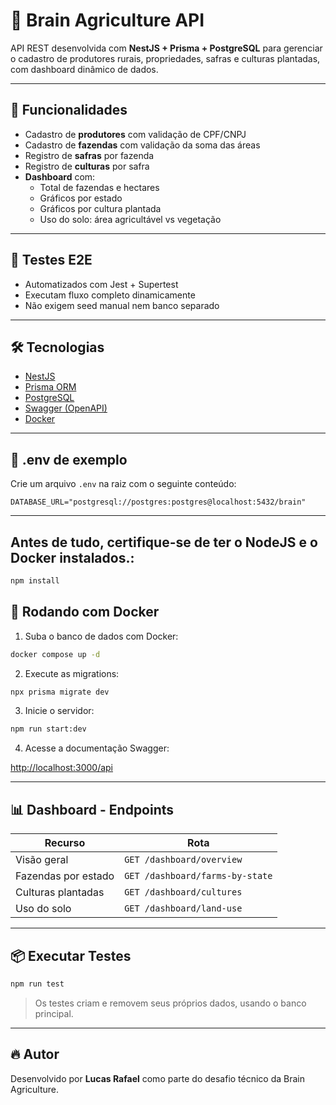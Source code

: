 # 🌾 Brain Agriculture API

API REST desenvolvida com **NestJS + Prisma + PostgreSQL** para gerenciar o cadastro de produtores rurais, propriedades, safras e culturas plantadas, com dashboard dinâmico de dados.

---

## 🚀 Funcionalidades

- Cadastro de **produtores** com validação de CPF/CNPJ
- Cadastro de **fazendas** com validação da soma das áreas
- Registro de **safras** por fazenda
- Registro de **culturas** por safra
- **Dashboard** com:
  - Total de fazendas e hectares
  - Gráficos por estado
  - Gráficos por cultura plantada
  - Uso do solo: área agricultável vs vegetação

---

## 🧪 Testes E2E
- Automatizados com Jest + Supertest
- Executam fluxo completo dinamicamente
- Não exigem seed manual nem banco separado

---

## 🛠️ Tecnologias

- [NestJS](https://nestjs.com/)
- [Prisma ORM](https://www.prisma.io/)
- [PostgreSQL](https://www.postgresql.org/)
- [Swagger (OpenAPI)](http://localhost:3000/api)
- [Docker](https://www.docker.com/)

---

## 🧾 .env de exemplo

Crie um arquivo `.env` na raiz com o seguinte conteúdo:

```
DATABASE_URL="postgresql://postgres:postgres@localhost:5432/brain"
```

---
## Antes de tudo, certifique-se de ter o NodeJS e o Docker instalados.:

```bash
npm install
```

## 🐳 Rodando com Docker



1. Suba o banco de dados com Docker:

```bash
docker compose up -d
```

2. Execute as migrations:

```bash
npx prisma migrate dev
```

3. Inicie o servidor:

```bash
npm run start:dev
```

4. Acesse a documentação Swagger:

[http://localhost:3000/api](http://localhost:3000/api)

---

## 📊 Dashboard - Endpoints

| Recurso                      | Rota                        |
|-----------------------------|-----------------------------|
| Visão geral                 | `GET /dashboard/overview`   |
| Fazendas por estado         | `GET /dashboard/farms-by-state` |
| Culturas plantadas          | `GET /dashboard/cultures`   |
| Uso do solo                 | `GET /dashboard/land-use`   |

---

## 📦 Executar Testes

```bash
npm run test
```

> Os testes criam e removem seus próprios dados, usando o banco principal.

---

## 🔥 Autor

Desenvolvido por **Lucas Rafael** como parte do desafio técnico da Brain Agriculture.